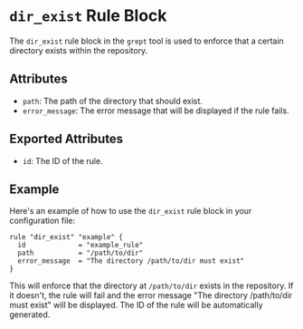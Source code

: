 # `dir_exist` Rule Block

The `dir_exist` rule block in the `grept` tool is used to enforce that a certain directory exists within the repository.

## Attributes

- `path`: The path of the directory that should exist.
- `error_message`: The error message that will be displayed if the rule fails.

## Exported Attributes

- `id`: The ID of the rule.

## Example

Here's an example of how to use the `dir_exist` rule block in your configuration file:

```hcl
rule "dir_exist" "example" {
  id             = "example_rule"
  path           = "/path/to/dir"
  error_message  = "The directory /path/to/dir must exist"
}
```

This will enforce that the directory at `/path/to/dir` exists in the repository. If it doesn't, the rule will fail and the error message "The directory /path/to/dir must exist" will be displayed. The ID of the rule will be automatically generated.